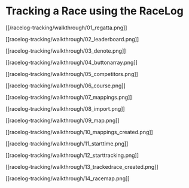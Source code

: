 # Tracking a Race using the RaceLog

[[/racelog-tracking/walkthrough/01_regatta.png]]

[[racelog-tracking/walkthrough/02_leaderboard.png]]

[[racelog-tracking/walkthrough/03_denote.png]]

[[racelog-tracking/walkthrough/04_buttonarray.png]]

[[racelog-tracking/walkthrough/05_competitors.png]]

[[racelog-tracking/walkthrough/06_course.png]]

[[racelog-tracking/walkthrough/07_mappings.png]]

[[racelog-tracking/walkthrough/08_import.png]]

[[racelog-tracking/walkthrough/09_map.png]]

[[racelog-tracking/walkthrough/10_mappings_created.png]]

[[racelog-tracking/walkthrough/11_starttime.png]]

[[racelog-tracking/walkthrough/12_starttracking.png]]

[[racelog-tracking/walkthrough/13_trackedrace_created.png]]

[[racelog-tracking/walkthrough/14_racemap.png]]